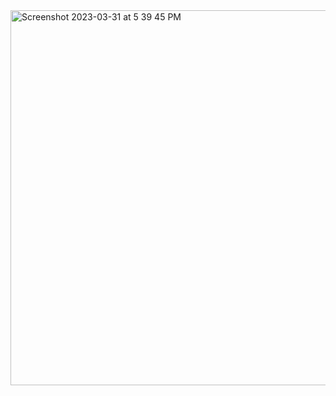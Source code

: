 <img width="600" alt="Screenshot 2023-03-31 at 5 39 45 PM" src="https://user-images.githubusercontent.com/42660669/229237824-129dffb3-a6b2-47e9-ad73-7e453b03e37f.png">
